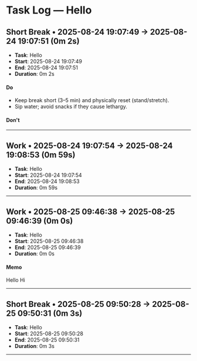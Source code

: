# Task Log — Hello

## Short Break • 2025-08-24 19:07:49 → 2025-08-24 19:07:51 (0m 2s)

- **Task**: Hello
- **Start**: 2025-08-24 19:07:49
- **End**: 2025-08-24 19:07:51
- **Duration**: 0m 2s

#### Do

- Keep break short (3–5 min) and physically reset (stand/stretch).
- Sip water; avoid snacks if they cause lethargy.

#### Don't



---

## Work • 2025-08-24 19:07:54 → 2025-08-24 19:08:53 (0m 59s)

- **Task**: Hello
- **Start**: 2025-08-24 19:07:54
- **End**: 2025-08-24 19:08:53
- **Duration**: 0m 59s

---

## Work • 2025-08-25 09:46:38 → 2025-08-25 09:46:39 (0m 0s)

- **Task**: Hello
- **Start**: 2025-08-25 09:46:38
- **End**: 2025-08-25 09:46:39
- **Duration**: 0m 0s

#### Memo

Hello Hi

---

## Short Break • 2025-08-25 09:50:28 → 2025-08-25 09:50:31 (0m 3s)

- **Task**: Hello
- **Start**: 2025-08-25 09:50:28
- **End**: 2025-08-25 09:50:31
- **Duration**: 0m 3s

---

